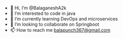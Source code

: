 - 👋 Hi, I’m @BalaganeshA2k
- 👀 I’m interested to code in java
- 🌱 I’m currently learning DevOps and microservices
- 💞️ I’m looking to collaborate on Springboot
- 📫 How to reach me balapunch367@gmail.com

<!---
BalaganeshA2k/BalaganeshA2k is a ✨ special ✨ repository because its `README.md` (this file) appears on your GitHub profile.
You can click the Preview link to take a look at your changes.
--->
